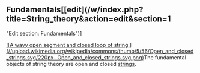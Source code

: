 ## Fundamentals[[edit](/w/index.php?title=String\_theory&action=edit&section=1
"Edit section: Fundamentals")]

[![A wavy open segment and closed loop of
string.](//upload.wikimedia.org/wikipedia/commons/thumb/5/56/Open\_and\_closed\_strings.svg/220px-
Open\_and\_closed\_strings.svg.png)](/wiki/File:Open\_and\_closed\_strings.svg)The
fundamental objects of string theory are open and closed
[strings](/wiki/String\_\(physics\) "String \(physics\)").

